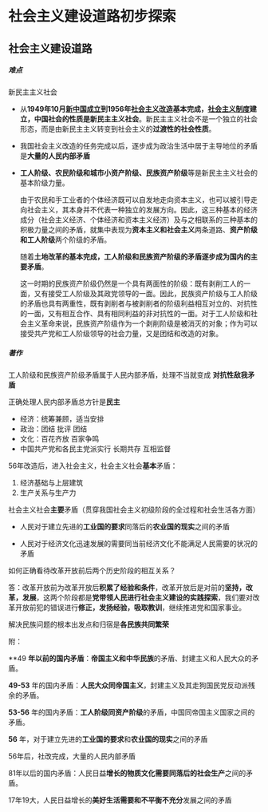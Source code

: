 # 社会主义建设道路初步探索

## 社会主义建设道路

##### 难点

新民主主义社会

- 从**1949年10月[新中国成立](https://baike.baidu.com/item/新中国成立/9550162)到1956年[社会主义改造](https://baike.baidu.com/item/社会主义改造/5608039)**基本完成，[社会主义制度](https://baike.baidu.com/item/社会主义制度/4169976)建立，中国社会的性质是**新民主主义社会**。新民主主义社会不是一个独立的社会形态，而是由新民主主义转变到社会主义的**过渡性的社会性质**。

- 我国社会主义改造的任务完成以后，逐步成为政治生活中居于主导地位的矛盾是**大量的人民内部矛盾** 

- **工人阶级、农民阶级和城市小资产阶级、民族资产阶级**等是新民主主义社会的基本阶级力量。

  由于农民和手工业者的个体经济既可以自发地走向资本主义，也可以被引导走向社会主义，其本身并不代表一种独立的发展方向。因此，这三种基本的经济成分（社会主义经济、个体经济和资本主义经济）及与之相联系的三种基本的积极力量之间的矛盾，就集中表现为**资本主义和社会主义**两条道路、**资产阶级和工人阶级**两个阶级的矛盾。

  随着**土地改革的基本完成，工人阶级和民族资产阶级的矛盾逐步成为国内的主要矛盾**。

  这一时期的民族资产阶级仍然是一个具有两面性的阶级：既有剥削工人的一面，又有接受工人阶级及其政党领导的一面。因此，民族资产阶级与工人阶级的矛盾也具有两重性，既有剥削者与被剥削者的阶级利益相互对立的、对抗性的一面，又有相互合作、具有相同利益的非对抗性的一面。对于工人阶级和社会主义革命来说，民族资产阶级作为一个剥削阶级是被消灭的对象；作为可以接受共产党和工人阶级领导的社会力量，又是团结和改造的对象。
  
  



##### 著作

工人阶级和民族资产阶级矛盾属于人民内部矛盾，处理不当就变成 **对抗性敌我矛盾**



正确处理人民内部矛盾总方针是**民主**

- 经济：统筹兼顾，适当安排
- 政治：团结 批评 团结
- 文化：百花齐放 百家争鸣
- 中国共产党和各民主党派实行 长期共存 互相监督



56年改造后，进入社会主义，社会主义社会**基本**矛盾：

1. 经济基础与上层建筑
2. 生产关系与生产力



社会主义社会**主要**矛盾（贯穿我国社会主义初级阶段的全过程和社会生活各方面）

- 人民对于建立先进的**工业国的要求**同落后的**农业国的现实**之间的矛盾

- 人民对于经济文化迅速发展的需要同当前经济文化不能满足人民需要的状况的矛盾





如何正确看待改革开放前后两个历史阶段的相互关系？

答：改革开放前为改革开放后**积累了经验和条件**，改革开放后是对前的**坚持，改革，发展**，这两个阶段都是**党带领人民进行社会主义建设的实践探索**，我们要对改革开放前犯的错误进行**修正，发扬经验，吸取教训**，继续推进党和国家事业。



解决民族问题的根本出发点和归宿是**各民族共同繁荣**



附：

**49 **年以前的国内矛盾**：**帝国主义和中华民族**的矛盾、封建主义和人民大众的矛盾。

 **49-53** 年的国内矛盾：**人民大众同帝国主义**，封建主义及其走狗国民党反动派残余的矛盾。

 **53-56** 年的国内矛盾：**工人阶级同资产阶级**的矛盾，中国同帝国主义国家之间的矛盾。

 **56** 年，对于建立先进的**工业国的要求**和**农业国的现实**之间的矛盾

56年后，社改完成，大量的人民内部矛盾

81年以后的国内矛盾：人民日益**增长的物质文化需要同落后的社会生产**之间的矛盾。

17年19大，人民日益增长的**美好生活需要和不平衡不充分**发展之间的矛盾